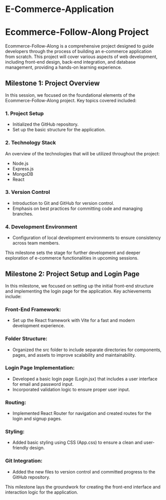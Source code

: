 # E-Commerce-Application

# Ecommerce-Follow-Along Project

Ecommerce-Follow-Along is a comprehensive project designed to guide developers through the process of building an e-commerce application from scratch. This project will cover various aspects of web development, including front-end design, back-end integration, and database management, providing a hands-on learning experience.

## Milestone 1: Project Overview

In this session, we focused on the foundational elements of the Ecommerce-Follow-Along project. Key topics covered included:

### 1. Project Setup
- Initialized the GitHub repository.
- Set up the basic structure for the application.

### 2. Technology Stack
An overview of the technologies that will be utilized throughout the project:
- Node.js
- Express.js
- MongoDB
- React

### 3. Version Control
- Introduction to Git and GitHub for version control.
- Emphasis on best practices for committing code and managing branches.

### 4. Development Environment
- Configuration of local development environments to ensure consistency across team members.

This milestone sets the stage for further development and deeper exploration of e-commerce functionalities in upcoming sessions.

## Milestone 2: Project Setup and Login Page
In this milestone, we focused on setting up the initial front-end structure and implementing the login page for the application. Key achievements include:

### Front-End Framework:
- Set up the React framework with Vite for a fast and modern development experience.

### Folder Structure:
- Organized the src folder to include separate directories for components, pages, and assets to improve scalability and maintainability.

### Login Page Implementation:
- Developed a basic login page (Login.jsx) that includes a user interface for email and password input.
- Incorporated validation logic to ensure proper user input.

### Routing:
- Implemented React Router for navigation and created routes for the login and signup pages.

### Styling:
- Added basic styling using CSS (App.css) to ensure a clean and user-friendly design.

### Git Integration:
- Added the new files to version control and committed progress to the GitHub repository.

This milestone lays the groundwork for creating the front-end interface and interaction logic for the application.